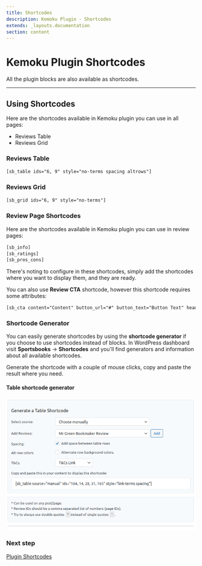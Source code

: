 ```yaml
---
title: Shortcodes
description: Kemoku Plugin - Shortcodes
extends: _layouts.documentation
section: content
---
```


# Kemoku Plugin Shortcodes

All the plugin blocks are also available as shortcodes.

---

## Using Shortcodes

Here are the shortcodes available in Kemoku plugin you can use in all pages:

- Reviews Table
- Reviews Grid

### Reviews Table

```html
[sb_table ids="6, 9" style="no-terms spacing altrows"]
```

### Reviews Grid

```html
[sb_grid ids="6, 9" style="no-terms"]
```

### Review Page Shortcodes

Here are the shortcodes available in Kemoku plugin you can use in review pages:

```html
[sb_info]
[sb_ratings]
[sb_pros_cons]
```

There's noting to configure in these shortcodes, simply add the shortcodes where you want to display them, and they are ready.

You can also use **Review CTA** shortcode, however this shortcode requires some attributes:

```html
[sb_cta content="Content" button_url="#" button_text="Button Text" heading="Heading"]
```

### Shortcode Generator

You can easily generate shortcodes by using the **shortcode generator** if you choose to use shortcodes instead of blocks. In WordPress dashboard visit **Sportsbooks** &#8594; **Shortcodes** and you'll find generators and information about all available shortcodes.

Generate the shortcode with a couple of mouse clicks, copy and paste the result where you need.

#### Table shortcode generator

![Kemoku Shortcode Generator](/assets/images/kemoku/kemoku-shortcode-generator.png)

### Next step

[Plugin Shortcodes](/docs/shortcodes)
